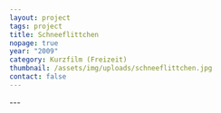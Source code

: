 ```yaml
---
layout: project
tags: project
title: Schneeflittchen
nopage: true
year: "2009"
category: Kurzfilm (Freizeit)
thumbnail: /assets/img/uploads/schneeflittchen.jpg
contact: false
---
```


\---
